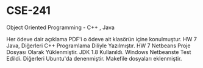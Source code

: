 # CSE-241
Object Oriented Programming - C++ , Java

Her ödeve dair açıklama PDF'i o ödeve ait klasörün içine konulmuştur.
HW 7 Java, Diğerleri C++ Programlama Diliyle Yazılmıştır.
HW 7 Netbeans Proje Dosyası Olarak Yüklenmiştir. JDK 1.8 Kullanıldı. Windows Netbeanste Test Edildi.
Diğerleri Ubuntu'da denenmiştir. Makefile dosyaları eklenmiştir.
